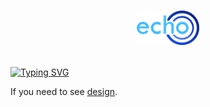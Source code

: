 # <p align="center"><img style="width: 100px; height: auto;" src="Echo/frontend-service/src/main/resources/static/images/logo.png"> </p>
<a href="https://git.io/typing-svg"><img src="https://readme-typing-svg.demolab.com? font=Fira+Code&size=21&pause=1000&color=1C76F7&background=FFB52800&center=true&width=1000&lines=Echo+is+a+blog+site." alt="Typing SVG" /></a>

<p>If you need to see <a href="https://www.figma.com/design/JsGpisEjDzUIXPcRLYu0W3/Echo---Pet-proj?node-id=0-1&t=uZm0oOSZg4OzF6uw-1">design</a>.</p>
